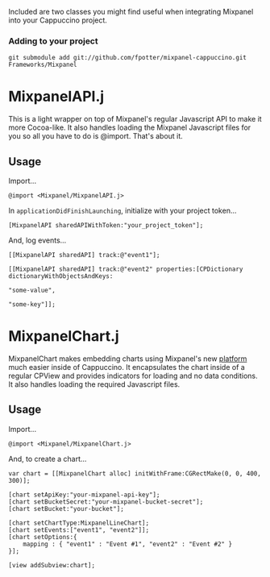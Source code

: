 Included are two classes you might find useful when integrating Mixpanel into your Cappuccino project.

### Adding to your project

    git submodule add git://github.com/fpotter/mixpanel-cappuccino.git Frameworks/Mixpanel

# MixpanelAPI.j

This is a light wrapper on top of Mixpanel's regular Javascript API to make it more Cocoa-like.  It also handles loading the Mixpanel Javascript files for you so all you have to do is @import.  That's about it.

## Usage

Import...

    @import <Mixpanel/MixpanelAPI.j>

In `applicationDidFinishLaunching`, initialize with your project token...

    [MixpanelAPI sharedAPIWithToken:"your_project_token"];

And, log events...    

    [[MixpanelAPI sharedAPI] track:@"event1"];
    
    [[MixpanelAPI sharedAPI] track:@"event2" properties:[CPDictionary dictionaryWithObjectsAndKeys:
                                                                       "some-value",
                                                                       "some-key"]];

# MixpanelChart.j

MixpanelChart makes embedding charts using Mixpanel's new [platform](http://mixpanel.com/api/docs/guides/platform) much easier inside of Cappuccino.  It encapsulates the chart inside of a regular CPView and provides indicators for loading and no data conditions.  It also handles loading the required Javascript files.

## Usage

Import...

    @import <Mixpanel/MixpanelChart.j>

And, to create a chart...

    var chart = [[MixpanelChart alloc] initWithFrame:CGRectMake(0, 0, 400, 300)];
    
    [chart setApiKey:"your-mixpanel-api-key"];
    [chart setBucketSecret:"your-mixpanel-bucket-secret"];
    [chart setBucket:"your-bucket"];
    
    [chart setChartType:MixpanelLineChart];
    [chart setEvents:["event1", "event2"]];
    [chart setOptions:{
        mapping : { "event1" : "Event #1", "event2" : "Event #2" }
    }];
    
    [view addSubview:chart];
